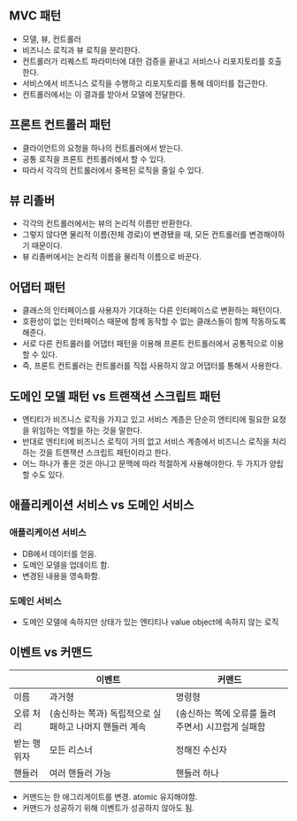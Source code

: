 ## MVC 패턴
- 모델, 뷰, 컨트롤러
- 비즈니스 로직과 뷰 로직을 분리한다.
- 컨트롤러가 리퀘스트 파라미터에 대한 검증을 끝내고 서비스나 리포지토리를 호출한다.
- 서비스에서 비즈니스 로직을 수행하고 리포지토리를 통해 데이터를 접근한다.
- 컨트롤러에서는 이 결과를 받아서 모델에 전달한다.

## 프론트 컨트롤러 패턴
- 클라이언트의 요청을 하나의 컨트롤러에서 받는다.
- 공통 로직을 프론트 컨트롤러에서 할 수 있다.
- 따라서 각각의 컨트롤러에서 중복된 로직을 줄일 수 있다.

## 뷰 리졸버
- 각각의 컨트롤러에서는 뷰의 논리적 이름만 반환한다.
- 그렇지 않다면 물리적 이름(전체 경로)이 변경됐을 때, 모든 컨트롤러를 변경해야하기 때문이다.
- 뷰 리졸버에서는 논리적 이름을 물리적 이름으로 바꾼다.

## 어댑터 패턴
- 클래스의 인터페이스를 사용자가 기대하는 다른 인터페이스로 변환하는 패턴이다.
- 호환성이 없는 인터페이스 때문에 함께 동작할 수 없는 클래스들이 함께 작동하도록 해준다.
- 서로 다른 컨트롤러를 어댑터 패턴을 이용해 프론트 컨트롤러에서 공통적으로 이용할 수 있다.
- 즉, 프론트 컨트롤러는 컨트롤러를 직접 사용하지 않고 어댑터를 통해서 사용한다.

## 도메인 모델 패턴 vs 트랜잭션 스크립트 패턴
- 엔티티가 비즈니스 로직을 가지고 있고 서비스 계층은 단순히 엔티티에 필요한 요청을 위임하는 역할을 하는 것을 말한다.
- 반대로 엔티티에 비즈니스 로직이 거의 없고 서비스 계층에서 비즈니스 로직을 처리하는 것을 트랜잭션 스크립트 패턴이라고 한다.
- 어느 하나가 좋은 것은 아니고 문맥에 따라 적절하게 사용해야한다. 두 가지가 양립할 수도 있다.

## 애플리케이션 서비스 vs 도메인 서비스
### 애플리케이션 서비스
- DB에서 데이터를 얻음.
- 도메인 모델을 업데이트 함.
- 변경된 내용을 영속화함.

### 도메인 서비스
- 도메인 모델에 속하지만 상태가 있는 엔티티나 value object에 속하지 않는 로직

## 이벤트 vs 커맨드
|   | 이벤트 | 커맨드 |
| --- | --- | --- |
| 이름 | 과거형 | 명령형 |
| 오류 처리 | (송신하는 쪽과) 독립적으로 실패하고 나머지 핸들러 계속 | (송신하는 쪽에 오류를 돌려주면서) 시끄럽게 실패함
| 받는 행위자 | 모든 리스너 | 정해진 수신자 |
| 핸들러 | 여러 핸들러 가능 | 핸들러 하나 |

- 커맨드는 한 애그리게이트를 변경. atomic 유지해야함.
- 커맨드가 성공하기 위해 이벤트가 성공하지 않아도 됨.
